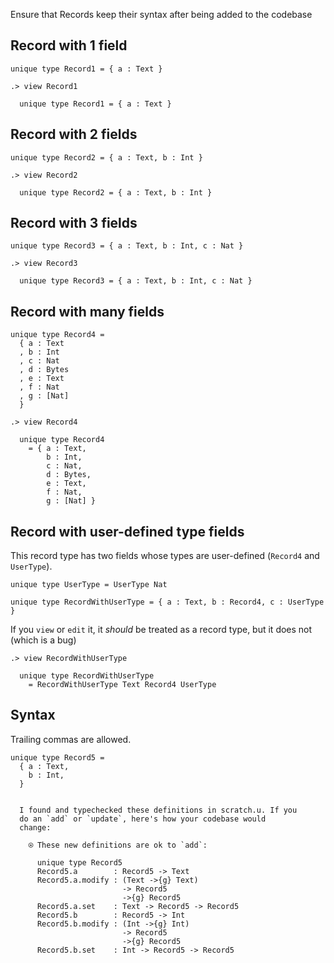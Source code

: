 Ensure that Records keep their syntax after being added to the codebase 

## Record with 1 field

```unison
unique type Record1 = { a : Text }
```

```ucm
.> view Record1

  unique type Record1 = { a : Text }

```
## Record with 2 fields

```unison
unique type Record2 = { a : Text, b : Int }
```

```ucm
.> view Record2

  unique type Record2 = { a : Text, b : Int }

```
## Record with 3 fields

```unison
unique type Record3 = { a : Text, b : Int, c : Nat }
```

```ucm
.> view Record3

  unique type Record3 = { a : Text, b : Int, c : Nat }

```
## Record with many fields

```unison
unique type Record4 = 
  { a : Text
  , b : Int
  , c : Nat
  , d : Bytes
  , e : Text
  , f : Nat
  , g : [Nat]
  }
```

```ucm
.> view Record4

  unique type Record4
    = { a : Text,
        b : Int,
        c : Nat,
        d : Bytes,
        e : Text,
        f : Nat,
        g : [Nat] }

```
## Record with user-defined type fields

This record type has two fields whose types are user-defined (`Record4` and `UserType`).

```unison
unique type UserType = UserType Nat

unique type RecordWithUserType = { a : Text, b : Record4, c : UserType }
```

If you `view` or `edit` it, it _should_ be treated as a record type, but it does not (which is a bug)

```ucm
.> view RecordWithUserType

  unique type RecordWithUserType
    = RecordWithUserType Text Record4 UserType

```
## Syntax

Trailing commas are allowed.

```unison
unique type Record5 = 
  { a : Text, 
    b : Int,
  }
```

```ucm

  I found and typechecked these definitions in scratch.u. If you
  do an `add` or `update`, here's how your codebase would
  change:
  
    ⍟ These new definitions are ok to `add`:
    
      unique type Record5
      Record5.a        : Record5 -> Text
      Record5.a.modify : (Text ->{g} Text)
                         -> Record5
                         ->{g} Record5
      Record5.a.set    : Text -> Record5 -> Record5
      Record5.b        : Record5 -> Int
      Record5.b.modify : (Int ->{g} Int)
                         -> Record5
                         ->{g} Record5
      Record5.b.set    : Int -> Record5 -> Record5

```
